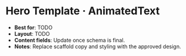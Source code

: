 # Hero Template · AnimatedText

- **Best for**: TODO
- **Layout**: TODO
- **Content fields**: Update once schema is final.
- **Notes**: Replace scaffold copy and styling with the approved design.

